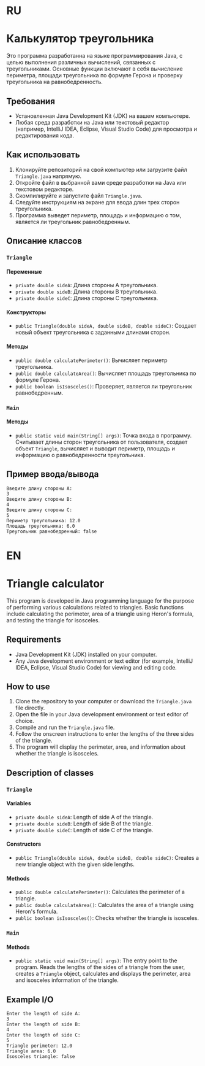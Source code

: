 # RU
# Калькулятор треугольника

Это программа разработанна на языке программирования Java, с целью выполнения различных вычислений, связанных с треугольниками. Основные функции включают в себя вычисление периметра, площади треугольника по формуле Герона и проверку треугольника на равнобедренность.

## Требования

- Установленная Java Development Kit (JDK) на вашем компьютере.
- Любая среда разработки на Java или текстовый редактор (например, IntelliJ IDEA, Eclipse, Visual Studio Code) для просмотра и редактирования кода.

## Как использовать

1. Клонируйте репозиторий на свой компьютер или загрузите файл `Triangle.java` напрямую.
2. Откройте файл в выбранной вами среде разработки на Java или текстовом редакторе.
3. Скомпилируйте и запустите файл `Triangle.java`.
4. Следуйте инструкциям на экране для ввода длин трех сторон треугольника.
5. Программа выведет периметр, площадь и информацию о том, является ли треугольник равнобедренным.

## Описание классов

### `Triangle`

#### Переменные

- `private double sideA`: Длина стороны A треугольника.
- `private double sideB`: Длина стороны B треугольника.
- `private double sideC`: Длина стороны C треугольника.

#### Конструкторы

- `public Triangle(double sideA, double sideB, double sideC)`: Создает новый объект треугольника с заданными длинами сторон.

#### Методы

- `public double calculatePerimeter()`: Вычисляет периметр треугольника.
- `public double calculateArea()`: Вычисляет площадь треугольника по формуле Герона.
- `public boolean isIsosceles()`: Проверяет, является ли треугольник равнобедренным.

### `Main`

#### Методы

- `public static void main(String[] args)`: Точка входа в программу. Считывает длины сторон треугольника от пользователя, создает объект `Triangle`, вычисляет и выводит периметр, площадь и информацию о равнобедренности треугольника.

## Пример ввода/вывода

```
Введите длину стороны A:
3
Введите длину стороны B:
4
Введите длину стороны C:
5
Периметр треугольника: 12.0
Площадь треугольника: 6.0
Треугольник равнобедренный: false
```
# EN
# Triangle calculator

This program is developed in Java programming language for the purpose of performing various calculations related to triangles. Basic functions include calculating the perimeter, area of a triangle using Heron's formula, and testing the triangle for isosceles.

## Requirements

- Java Development Kit (JDK) installed on your computer.
- Any Java development environment or text editor (for example, IntelliJ IDEA, Eclipse, Visual Studio Code) for viewing and editing code.

## How to use

1. Clone the repository to your computer or download the `Triangle.java` file directly.
2. Open the file in your Java development environment or text editor of choice.
3. Compile and run the `Triangle.java` file.
4. Follow the onscreen instructions to enter the lengths of the three sides of the triangle.
5. The program will display the perimeter, area, and information about whether the triangle is isosceles.

## Description of classes

### `Triangle`

#### Variables

- `private double sideA`: Length of side A of the triangle.
- `private double sideB`: Length of side B of the triangle.
- `private double sideC`: Length of side C of the triangle.

#### Constructors

- `public Triangle(double sideA, double sideB, double sideC)`: Creates a new triangle object with the given side lengths.

#### Methods

- `public double calculatePerimeter()`: Calculates the perimeter of a triangle.
- `public double calculateArea()`: Calculates the area of a triangle using Heron's formula.
- `public boolean isIsosceles()`: Checks whether the triangle is isosceles.

### `Main`

#### Methods

- `public static void main(String[] args)`: The entry point to the program. Reads the lengths of the sides of a triangle from the user, creates a `Triangle` object, calculates and displays the perimeter, area and isosceles information of the triangle.

## Example I/O

```
Enter the length of side A:
3
Enter the length of side B:
4
Enter the length of side C:
5
Triangle perimeter: 12.0
Triangle area: 6.0
Isosceles triangle: false
```
